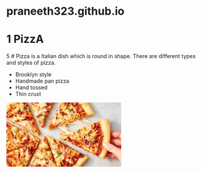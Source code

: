 # praneeth323.github.io
  # 1 PizzA

5 # Pizza is a Italian dish which is round in shape. There are different types and styles of pizza.
- Brooklyn style
- Handmade pan pizza
- Hand tossed 
- Thin crust



![](pizza.jpg)


